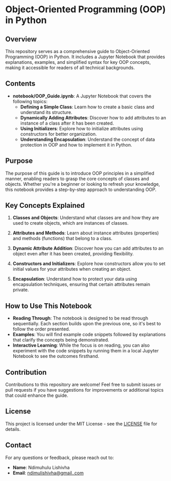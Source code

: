 # Object-Oriented Programming (OOP) in Python

## Overview
This repository serves as a comprehensive guide to Object-Oriented Programming (OOP) in Python. It includes a Jupyter Notebook that provides explanations, examples, and simplified syntax for key OOP concepts, making it accessible for readers of all technical backgrounds.

## Contents
- **notebook/OOP_Guide.ipynb**: A Jupyter Notebook that covers the following topics:
  - **Defining a Simple Class**: Learn how to create a basic class and understand its structure.
  - **Dynamically Adding Attributes**: Discover how to add attributes to an instance of a class after it has been created.
  - **Using Initializers**: Explore how to initialize attributes using constructors for better organization.
  - **Understanding Encapsulation**: Understand the concept of data protection in OOP and how to implement it in Python.

## Purpose
The purpose of this guide is to introduce OOP principles in a simplified manner, enabling readers to grasp the core concepts of classes and objects. Whether you're a beginner or looking to refresh your knowledge, this notebook provides a step-by-step approach to understanding OOP.

## Key Concepts Explained
1. **Classes and Objects**: Understand what classes are and how they are used to create objects, which are instances of classes.
  
2. **Attributes and Methods**: Learn about instance attributes (properties) and methods (functions) that belong to a class.

3. **Dynamic Attribute Addition**: Discover how you can add attributes to an object even after it has been created, providing flexibility.

4. **Constructors and Initializers**: Explore how constructors allow you to set initial values for your attributes when creating an object.

5. **Encapsulation**: Understand how to protect your data using encapsulation techniques, ensuring that certain attributes remain private.

## How to Use This Notebook
- **Reading Through**: The notebook is designed to be read through sequentially. Each section builds upon the previous one, so it's best to follow the order presented.
- **Examples**: You will find example code snippets followed by explanations that clarify the concepts being demonstrated.
- **Interactive Learning**: While the focus is on reading, you can also experiment with the code snippets by running them in a local Jupyter Notebook to see the outcomes firsthand.

## Contribution
Contributions to this repository are welcome! Feel free to submit issues or pull requests if you have suggestions for improvements or additional topics that could enhance the guide.

## License
This project is licensed under the MIT License - see the [LICENSE](LICENSE) file for details.

## Contact
For any questions or feedback, please reach out to:
- **Name**: Ndimuhulu Lishivha
- **Email**: [ndimulishivha@gmail..com](mailto:ndimulishivha@gmail..com)
